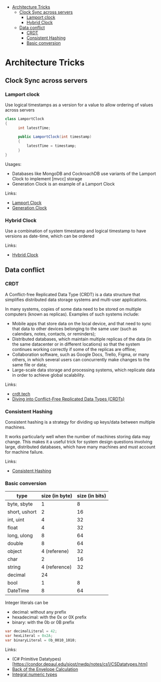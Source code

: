 - [Architecture Tricks](#architecture-tricks)
  - [Clock Sync across servers](#clock-sync-across-servers)
    - [Lamport clock](#lamport-clock)
    - [Hybrid Clock](#hybrid-clock)
  - [Data conflict](#data-conflict)
    - [CRDT](#crdt)
    - [Consistent Hashing](#consistent-hashing)
    - [Basic conversion](#basic-conversion)

# Architecture Tricks

## Clock Sync across servers
### Lamport clock
Use logical timestamps as a version for a value to allow ordering of values across servers

``` csharp
class LamportClock 
{
      int latestTime;
  
      public LamportClock(int timestamp) 
      {
          latestTime = timestamp;
      }
}
```

Usages:
- Databases like MongoDB and CockroachDB use variants of the Lamport Clock to implement [mvcc] storage
- Generation Clock is an example of a Lamport Clock


Links:
- [Lamport Clock](https://martinfowler.com/articles/patterns-of-distributed-systems/lamport-clock.html)
- [Generation Clock](https://martinfowler.com/articles/patterns-of-distributed-systems/generation.html)


### Hybrid Clock

Use a combination of system timestamp and logical timestamp to have versions as date-time, which can be ordered


Links:
- [Hybrid Clock](https://martinfowler.com/articles/patterns-of-distributed-systems/hybrid-clock.html)


## Data conflict

### CRDT
A Conflict-free Replicated Data Type (CRDT) is a data structure that simplifies distributed data storage systems and multi-user applications.

In many systems, copies of some data need to be stored on multiple computers (known as replicas). Examples of such systems include:

- Mobile apps that store data on the local device, and that need to sync that data to other devices belonging to the same user (such as calendars, notes, contacts, or reminders);
- Distributed databases, which maintain multiple replicas of the data (in the same datacenter or in different locations) so that the system continues working correctly if some of the replicas are offline;
- Collaboration software, such as Google Docs, Trello, Figma, or many others, in which several users can concurrently make changes to the same file or data;
- Large-scale data storage and processing systems, which replicate data in order to achieve global scalability.

Links:
- [crdt.tech](https://crdt.tech/)
- [Diving into Conflict-Free Replicated Data Types (CRDTs)](https://redis.com/blog/diving-into-crdts/)

### Consistent Hashing
Consistent hashing is a strategy for dividing up keys/data between multiple machines.

It works particularly well when the number of machines storing data may change. This makes it a useful trick for system design questions involving large, distributed databases, which have many machines and must account for machine failure.


Links:
- [Consistent Hashing](https://www.interviewcake.com/concept/java/consistent-hashing)



### Basic conversion

| type | size (in byte)|size (in bits)|
|------|---------------|--------------|
| byte, sbyte | 1      |8     |
| short, ushort | 2  |16|
|int, uint | 4 |32|
| float | 4 |32|
|long, ulong | 8 |64|
| double | 8 |64|
| object | 4 (referene)|32|
|char | 2 |16|
| string | 4 (reference)|32|
| decimal | 24 | |
| bool | 1 | 8
|DateTime | 8 | 64|


Integer literals can be

- decimal: without any prefix
- hexadecimal: with the 0x or 0X prefix
- binary: with the 0b or 0B prefix

``` csharp
var decimalLiteral = 42;
var hexLiteral = 0x2A;
var binaryLiteral = 0b_0010_1010;
```


Links:
- (C# Primitive Datatypes)[https://condor.depaul.edu/sjost/nwdp/notes/cs1/CSDatatypes.htm]
- [Back of the Envelope Calculation](https://dev.to/vladisov/back-of-the-envelope-calculation-4eal)
- [Integral numeric types](https://learn.microsoft.com/en-us/dotnet/csharp/language-reference/builtin-types/integral-numeric-types)